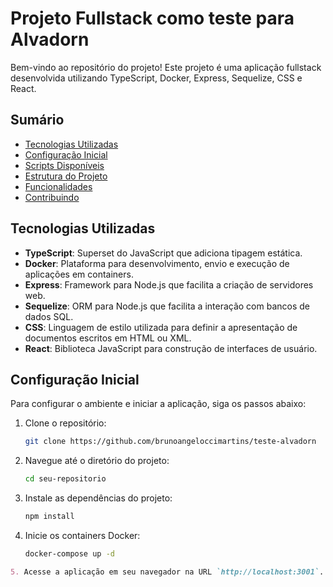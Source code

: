 # Projeto Fullstack como teste para Alvadorn

Bem-vindo ao repositório do projeto! Este projeto é uma aplicação fullstack desenvolvida utilizando TypeScript, Docker, Express, Sequelize, CSS e React. 

## Sumário

- [Tecnologias Utilizadas](#tecnologias-utilizadas)
- [Configuração Inicial](#configuração-inicial)
- [Scripts Disponíveis](#scripts-disponíveis)
- [Estrutura do Projeto](#estrutura-do-projeto)
- [Funcionalidades](#funcionalidades)
- [Contribuindo](#contribuindo)

## Tecnologias Utilizadas

- **TypeScript**: Superset do JavaScript que adiciona tipagem estática.
- **Docker**: Plataforma para desenvolvimento, envio e execução de aplicações em containers.
- **Express**: Framework para Node.js que facilita a criação de servidores web.
- **Sequelize**: ORM para Node.js que facilita a interação com bancos de dados SQL.
- **CSS**: Linguagem de estilo utilizada para definir a apresentação de documentos escritos em HTML ou XML.
- **React**: Biblioteca JavaScript para construção de interfaces de usuário.

## Configuração Inicial

Para configurar o ambiente e iniciar a aplicação, siga os passos abaixo:

1. Clone o repositório:

   ```bash
   git clone https://github.com/brunoangeloccimartins/teste-alvadorn
   
2. Navegue até o diretório do projeto:

   ```bash
   cd seu-repositorio

3. Instale as dependências do projeto:

   ```bash
   npm install
   
4. Inicie os containers Docker:

   ```bash
   docker-compose up -d

```markdown
5. Acesse a aplicação em seu navegador na URL `http://localhost:3001`.
